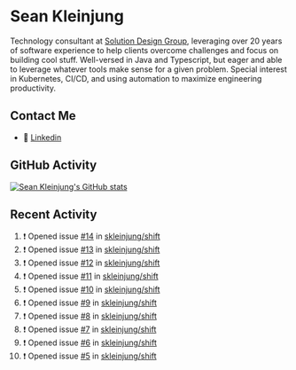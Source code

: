 # Sean Kleinjung

Technology consultant at [Solution Design Group](https://solutiondesign.com/), leveraging over 20 years of software experience to help clients overcome challenges and focus on building cool stuff. Well-versed in Java and Typescript, but eager and able to leverage whatever tools make sense for a given problem. Special interest in Kubernetes, CI/CD, and using automation to maximize engineering productivity.

<!--
**skleinjung/skleinjung** is a ✨ _special_ ✨ repository because its `README.md` (this file) appears on your GitHub profile.

Here are some ideas to get you started:

- 🔭 I’m currently working on ...
- 🌱 I’m currently learning ...
- 👯 I’m looking to collaborate on ...
- 🤔 I’m looking for help with ...
- 💬 Ask me about ...
- 📫 How to reach me: ...
- 😄 Pronouns: ...
- ⚡ Fun fact: ...
-->

## Contact Me

<!-- - 💬 [Personal site](https://phatho-folio.now.sh/) -->
- 🔗 [Linkedin](https://www.linkedin.com/in/sean-kleinjung/)
<!-- - 📧 <a href="mailto:hohuuphat22@gmail.com">Email</a> -->

<!-- - 🤐 <a id="raw-url" href="https://nightly.link/DeKal/dekal-cv-v2/workflows/build/main/huuphatho_cv.zip">Latest Resume (.zip)</a>
- 📄 <a id="raw-url" href="https://raw.githubusercontent.com/DeKal/DeKal/master/cv/phathuuho_cv.pdf">Resume (Manually uploaded)</a> -->

## GitHub Activity

[![Sean Kleinjung's GitHub stats](https://github-readme-stats.vercel.app/api?username=skleinjung&show_icons=true&theme=dark&count_private=true)](https://github.com/skleinjung)

## Recent Activity
<!--START_SECTION:activity-->
1. ❗️ Opened issue [#14](https://github.com/skleinjung/shift/issues/14) in [skleinjung/shift](https://github.com/skleinjung/shift)
2. ❗️ Opened issue [#13](https://github.com/skleinjung/shift/issues/13) in [skleinjung/shift](https://github.com/skleinjung/shift)
3. ❗️ Opened issue [#12](https://github.com/skleinjung/shift/issues/12) in [skleinjung/shift](https://github.com/skleinjung/shift)
4. ❗️ Opened issue [#11](https://github.com/skleinjung/shift/issues/11) in [skleinjung/shift](https://github.com/skleinjung/shift)
5. ❗️ Opened issue [#10](https://github.com/skleinjung/shift/issues/10) in [skleinjung/shift](https://github.com/skleinjung/shift)
6. ❗️ Opened issue [#9](https://github.com/skleinjung/shift/issues/9) in [skleinjung/shift](https://github.com/skleinjung/shift)
7. ❗️ Opened issue [#8](https://github.com/skleinjung/shift/issues/8) in [skleinjung/shift](https://github.com/skleinjung/shift)
8. ❗️ Opened issue [#7](https://github.com/skleinjung/shift/issues/7) in [skleinjung/shift](https://github.com/skleinjung/shift)
9. ❗️ Opened issue [#6](https://github.com/skleinjung/shift/issues/6) in [skleinjung/shift](https://github.com/skleinjung/shift)
10. ❗️ Opened issue [#5](https://github.com/skleinjung/shift/issues/5) in [skleinjung/shift](https://github.com/skleinjung/shift)
<!--END_SECTION:activity-->
